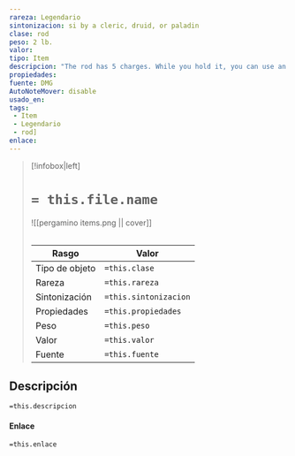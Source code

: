 ```yaml
---
rareza: Legendario
sintonizacion: si by a cleric, druid, or paladin
clase: rod
peso: 2 lb.
valor: 
tipo: Item
descripcion: "The rod has 5 charges. While you hold it, you can use an action to cast one of the following spells from it: heal (expends 1 charge) or resurrection (expends 5 charges).The rod regains 1 expended charge daily at dawn. If the rod is reduced to 0 charges, roll a d20. On a 1, the rod disappears in a burst of radiance."
propiedades: 
fuente: DMG
AutoNoteMover: disable
usado_en:  
tags: 
 - Item
 - Legendario
 - rod]
enlace: 
---
```


> [!infobox|left]
>  # `= this.file.name`
> ![[pergamino items.png || cover]]
> ######   
> |Rasgo | Valor |
> | --- | --- |
> | Tipo de objeto| `=this.clase`|
>  | Rareza| `=this.rareza`|
> | Sintonización | `=this.sintonizacion` |
> | Propiedades | `=this.propiedades` |
>  | Peso | `=this.peso` |
> | Valor | `=this.valor` |
> | Fuente | `=this.fuente` |


## Descripción
`=this.descripcion`

#### Enlace
`=this.enlace`